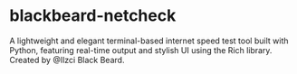 # blackbeard-netcheck
A lightweight and elegant terminal-based internet speed test tool built with Python, featuring real-time output and stylish UI using the Rich library. Created by @Ilzci Black Beard.
